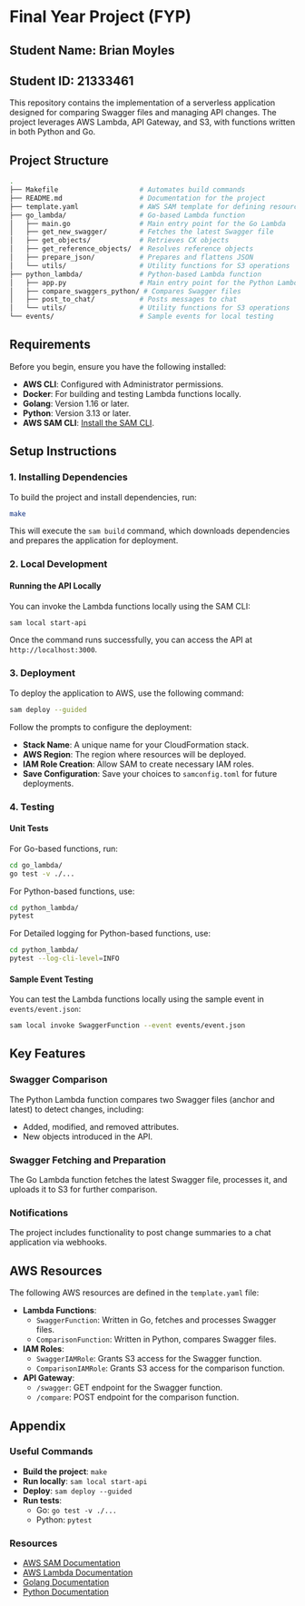# Final Year Project (FYP)
## Student Name: Brian Moyles
## Student ID: 21333461
This repository contains the implementation of a serverless application designed for comparing Swagger files and managing API changes. 
The project leverages AWS Lambda, API Gateway, and S3, with functions written in both Python and Go.

## Project Structure

```bash
.
├── Makefile                    # Automates build commands
├── README.md                   # Documentation for the project
├── template.yaml               # AWS SAM template for defining resources
├── go_lambda/                  # Go-based Lambda function
│   ├── main.go                 # Main entry point for the Go Lambda
│   ├── get_new_swagger/        # Fetches the latest Swagger file
│   ├── get_objects/            # Retrieves CX objects
│   ├── get_reference_objects/  # Resolves reference objects
│   ├── prepare_json/           # Prepares and flattens JSON
│   └── utils/                  # Utility functions for S3 operations
├── python_lambda/              # Python-based Lambda function
│   ├── app.py                  # Main entry point for the Python Lambda
│   ├── compare_swaggers_python/ # Compares Swagger files
│   ├── post_to_chat/           # Posts messages to chat
│   └── utils/                  # Utility functions for S3 operations
└── events/                     # Sample events for local testing
```

## Requirements

Before you begin, ensure you have the following installed:

- **AWS CLI**: Configured with Administrator permissions.
- **Docker**: For building and testing Lambda functions locally.
- **Golang**: Version 1.16 or later.
- **Python**: Version 3.13 or later.
- **AWS SAM CLI**: [Install the SAM CLI](https://docs.aws.amazon.com/serverless-application-model/latest/developerguide/serverless-sam-cli-install.html).

## Setup Instructions

### 1. Installing Dependencies

To build the project and install dependencies, run:

```bash
make
```

This will execute the `sam build` command, which downloads dependencies and prepares the application for deployment.

### 2. Local Development

#### Running the API Locally

You can invoke the Lambda functions locally using the SAM CLI:

```bash
sam local start-api
```

Once the command runs successfully, you can access the API at `http://localhost:3000`.

### 3. Deployment

To deploy the application to AWS, use the following command:

```bash
sam deploy --guided
```

Follow the prompts to configure the deployment:

- **Stack Name**: A unique name for your CloudFormation stack.
- **AWS Region**: The region where resources will be deployed.
- **IAM Role Creation**: Allow SAM to create necessary IAM roles.
- **Save Configuration**: Save your choices to `samconfig.toml` for future deployments.

### 4. Testing

#### Unit Tests

For Go-based functions, run:

```bash
cd go_lambda/
go test -v ./...
```

For Python-based functions, use:

```bash
cd python_lambda/
pytest
```

For Detailed logging for Python-based functions, use:
```bash
cd python_lambda/
pytest --log-cli-level=INFO
```


#### Sample Event Testing

You can test the Lambda functions locally using the sample event in `events/event.json`:

```bash
sam local invoke SwaggerFunction --event events/event.json
```

## Key Features

### Swagger Comparison

The Python Lambda function compares two Swagger files (anchor and latest) to detect changes, including:

- Added, modified, and removed attributes.
- New objects introduced in the API.

### Swagger Fetching and Preparation

The Go Lambda function fetches the latest Swagger file, processes it, and uploads it to S3 for further comparison.

### Notifications

The project includes functionality to post change summaries to a chat application via webhooks.

## AWS Resources

The following AWS resources are defined in the `template.yaml` file:

- **Lambda Functions**:
  - `SwaggerFunction`: Written in Go, fetches and processes Swagger files.
  - `ComparisonFunction`: Written in Python, compares Swagger files.
- **IAM Roles**:
  - `SwaggerIAMRole`: Grants S3 access for the Swagger function.
  - `ComparisonIAMRole`: Grants S3 access for the comparison function.
- **API Gateway**:
  - `/swagger`: GET endpoint for the Swagger function.
  - `/compare`: POST endpoint for the comparison function.

## Appendix

### Useful Commands

- **Build the project**: `make`
- **Run locally**: `sam local start-api`
- **Deploy**: `sam deploy --guided`
- **Run tests**:
  - Go: `go test -v ./...`
  - Python: `pytest`

### Resources

- [AWS SAM Documentation](https://docs.aws.amazon.com/serverless-application-model/latest/developerguide/what-is-sam.html)
- [AWS Lambda Documentation](https://docs.aws.amazon.com/lambda/latest/dg/welcome.html)
- [Golang Documentation](https://golang.org/doc/)
- [Python Documentation](https://docs.python.org/3/)
